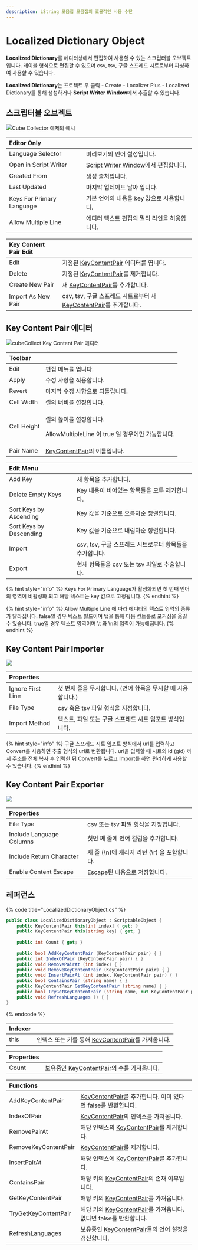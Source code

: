 ```yaml
---
description: LString 모음집 모음집의 효율적인 사용 수단
---
```


# Localized Dictionary Object

**Localized Dictionary**를 에디터상에서 편집하여 사용할 수 있는 스크립터블 오브젝트입니다. 테이블 형식으로 편집할 수 있으며 csv, tsv, 구글 스프레드 시트로부터 파싱하여 사용할 수 있습니다.

**Localized Dictionary**는 프로젝트 우 클릭 - Create - Localizer Plus - Localized Dictionary를 통해 생성하거나 **Script Writer Window**에서 추출할 수 있습니다.

## 스크립터블 오브젝트

![Cube Collector &#xC608;&#xC81C;&#xC758; &#xC608;&#xC2DC; ](../.gitbook/assets/localized_dictionary_object_inspector.png)

| Editor Only |  |
| :--- | :--- |
| Language Selector | 미리보기의 언어 설정입니다. |
| Open in Script Writer | [Script Writer Window](../editor-window/script-writer-window.md)에서 편집합니다. |
| Created From | 생성 출처입니다. |
| Last Updated | 마지막 업데이트 날짜 입니다. |
| Keys For Primary Language | 기본 언어의 내용을 key 값으로 사용합니다. |
| Allow Multiple Line | 에디터 텍스트 편집의 멀티 라인을 허용합니다. |

| Key Content Pair Edit |  |
| :--- | :--- |
| Edit | 지정된 [KeyContentPair](localized-dictionary/key-content-pair.md) 에디터를 엽니다. |
| Delete | 지정된 [KeyContentPair](localized-dictionary/key-content-pair.md)를 제거합니다. |
| Create New Pair | 새 [KeyContentPair](localized-dictionary/key-content-pair.md)를 추가합니다. |
| Import As New Pair | csv, tsv, 구글 스프레드 시트로부터 새 [KeyContentPair](localized-dictionary/key-content-pair.md)를 추가합니다. |

## Key Content Pair 에디터

![cubeCollect Key Content Pair &#xC5D0;&#xB514;&#xD130;](../.gitbook/assets/key_content_pair_editor.png)

<table>
  <thead>
    <tr>
      <th style="text-align:left">Toolbar</th>
      <th style="text-align:left"></th>
    </tr>
  </thead>
  <tbody>
    <tr>
      <td style="text-align:left">Edit</td>
      <td style="text-align:left">&#xD3B8;&#xC9D1; &#xBA54;&#xB274;&#xB97C; &#xC5FD;&#xB2C8;&#xB2E4;.</td>
    </tr>
    <tr>
      <td style="text-align:left">Apply</td>
      <td style="text-align:left">&#xC218;&#xC815; &#xC0AC;&#xD56D;&#xC744; &#xC801;&#xC6A9;&#xD569;&#xB2C8;&#xB2E4;.</td>
    </tr>
    <tr>
      <td style="text-align:left">Revert</td>
      <td style="text-align:left">&#xB9C8;&#xC9C0;&#xB9C9; &#xC218;&#xC815; &#xC0AC;&#xD56D;&#xC73C;&#xB85C;
        &#xB418;&#xB3CC;&#xB9BD;&#xB2C8;&#xB2E4;.</td>
    </tr>
    <tr>
      <td style="text-align:left">Cell Width</td>
      <td style="text-align:left">&#xC140;&#xC758; &#xB108;&#xBE44;&#xB97C; &#xC124;&#xC815;&#xD569;&#xB2C8;&#xB2E4;.</td>
    </tr>
    <tr>
      <td style="text-align:left">Cell Height</td>
      <td style="text-align:left">
        <p>&#xC140;&#xC758; &#xB192;&#xC774;&#xB97C; &#xC124;&#xC815;&#xD569;&#xB2C8;&#xB2E4;.</p>
        <p>AllowMultipleLine &#xC774; true &#xC77C; &#xACBD;&#xC6B0;&#xC5D0;&#xB9CC;
          &#xAC00;&#xB2A5;&#xD569;&#xB2C8;&#xB2E4;.</p>
      </td>
    </tr>
    <tr>
      <td style="text-align:left">Pair Name</td>
      <td style="text-align:left"><a href="localized-dictionary/key-content-pair.md">KeyContentPair</a>&#xC758;
        &#xC774;&#xB984;&#xC785;&#xB2C8;&#xB2E4;.</td>
    </tr>
  </tbody>
</table>

| Edit Menu |  |
| :--- | :--- |
| Add Key | 새 항목을 추가합니다. |
| Delete Empty Keys | Key 내용이 비어있는 항목들을 모두 제거합니다. |
| Sort Keys by  Ascending | Key 값을 기준으로 오름차순 정렬합니다. |
| Sort Keys by Descending | Key 값을 기준으로 내림차순 정렬합니다. |
| Import | csv, tsv, 구글 스프레드 시트로부터 항목들을 추가합니다. |
| Export | 현재 항목들을 csv 또는 tsv 파일로 추출합니다. |

{% hint style="info" %}
Keys For Primary Language가 활성화되면 첫 번째 언어의 영역이 비활성화 되고 해당 텍스트는 key 값으로 고정됩니다.
{% endhint %}

{% hint style="info" %}
Allow Multiple Line 에 따라 에디터의 텍스트 영역의 종류가 달라집니다. false일 경우 텍스트 필드이며 탭을 통해 다음 컨트롤로 포커싱을 옮길 수 있습니다. true일 경우 텍스트 영역이며 \t 와 \n의 입력이 가능해집니다.
{% endhint %}

## Key Content Pair Importer

![](../.gitbook/assets/key_content_pair_importer.png)

| Properties |  |
| :--- | :--- |
| Ignore First Line | 첫 번째 줄을 무시합니다. \(언어 항목을 무시할 때 사용합니다.\) |
| File Type | csv 혹은 tsv 파일 형식을 지정합니다. |
| Import Method | 텍스트, 파일 또는 구글 스프레드 시트 임포트 방식입니다. |

{% hint style="info" %}
구글 스프레드 시트 임포트 방식에서 url를 입력하고 Convert를 사용하면 추출 형식의 url로 변환됩니다. url을 입력할 때 시트의 id \(gid\) 까지 주소를 전체 복사 후 입력한 뒤 Convert를 누르고 Import를 하면 편리하게 사용할 수 있습니다.
{% endhint %}

## Key Content Pair Exporter

![](../.gitbook/assets/localized_dictionary_object_exporter.png)

| Properties |  |
| :--- | :--- |
| File Type | csv 또는 tsv 파일 형식을 지정합니다. |
| Include Language Columns | 첫번 째 줄에 언어 컬럼을 추가합니다. |
| Include Return Character | 새 줄 \(\n\)에 캐리지 리턴 \(\r\) 을 포함합니다. |
| Enable Content Escape | Escape된 내용으로 저장합니다. |

## 레퍼런스

{% code title="LocalizedDictionaryObject.cs" %}
```csharp
public class LocalizedDictionaryObject : ScriptableObject {
    public KeyContentPair this[int index] { get; }
    public KeyContentPair this[string key] { get; }
    
    public int Count { get; }
    
    public bool AddKeyContentPair (KeyContentPair pair) { }
    public int IndexOfPair (KeyContentPair pair) { }
    public void RemovePairAt (int index) { }
    public void RemoveKeyContentPair (KeyContentPair pair) { }
    public void InsertPairAt (int index, KeyContentPair pair) { }
    public bool ContainsPair (string name) { }
    public KeyContentPair GetKeyContentPair (string name) { }
    public bool TryGetKeyContentPair (string name, out KeyContentPair pair) { }
    public void RefreshLanguages () { }
}
```
{% endcode %}

| Indexer |  |
| :--- | :--- |
| this | 인덱스 또는 키를 통해 [KeyContentPair](localized-dictionary/key-content-pair.md)를 가져옵니다. |

| Properties |  |
| :--- | :--- |
| Count | 보유중인 [KeyContentPair](localized-dictionary/key-content-pair.md)의 수를 가져옵니다. |

| Functions |  |
| :--- | :--- |
| AddKeyContentPair | [KeyContentPair](localized-dictionary/key-content-pair.md)를 추가합니다. 이미 있다면 false를 반환합니다. |
| IndexOfPair | [KeyContentPair](localized-dictionary/key-content-pair.md)의 인덱스를 가져옵니다. |
| RemovePairAt | 해당 인덱스의 [KeyContentPair](localized-dictionary/key-content-pair.md)를 제거합니다. |
| RemoveKeyContentPair | [KeyContentPair](localized-dictionary/key-content-pair.md)를 제거합니다. |
| InsertPairAt | 해당 인덱스에 [KeyContentPair](localized-dictionary/key-content-pair.md)를 추가합니다. |
| ContainsPair | 해당 키의 [KeyContentPair](localized-dictionary/key-content-pair.md)의 존재 여부입니다. |
| GetKeyContentPair | 해당 키의 [KeyContentPair](localized-dictionary/key-content-pair.md)를 가져옵니다. |
| TryGetKeyContentPair | 해당 키의 [KeyContentPair](localized-dictionary/key-content-pair.md)를 가져옵니다. 없다면 false를 반환합니다. |
| RefreshLanguages | 보유중인 [KeyContentPair](localized-dictionary/key-content-pair.md)들의 언어 설정을 갱신합니다. |

